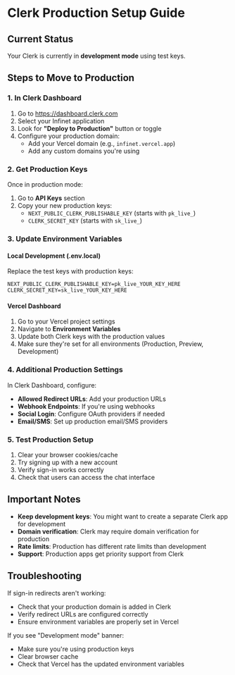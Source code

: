 # Clerk Production Setup Guide

## Current Status
Your Clerk is currently in **development mode** using test keys.

## Steps to Move to Production

### 1. In Clerk Dashboard

1. Go to https://dashboard.clerk.com
2. Select your Infinet application
3. Look for **"Deploy to Production"** button or toggle
4. Configure your production domain:
   - Add your Vercel domain (e.g., `infinet.vercel.app`)
   - Add any custom domains you're using

### 2. Get Production Keys

Once in production mode:
1. Go to **API Keys** section
2. Copy your new production keys:
   - `NEXT_PUBLIC_CLERK_PUBLISHABLE_KEY` (starts with `pk_live_`)
   - `CLERK_SECRET_KEY` (starts with `sk_live_`)

### 3. Update Environment Variables

#### Local Development (.env.local)
Replace the test keys with production keys:
```
NEXT_PUBLIC_CLERK_PUBLISHABLE_KEY=pk_live_YOUR_KEY_HERE
CLERK_SECRET_KEY=sk_live_YOUR_KEY_HERE
```

#### Vercel Dashboard
1. Go to your Vercel project settings
2. Navigate to **Environment Variables**
3. Update both Clerk keys with the production values
4. Make sure they're set for all environments (Production, Preview, Development)

### 4. Additional Production Settings

In Clerk Dashboard, configure:
- **Allowed Redirect URLs**: Add your production URLs
- **Webhook Endpoints**: If you're using webhooks
- **Social Login**: Configure OAuth providers if needed
- **Email/SMS**: Set up production email/SMS providers

### 5. Test Production Setup

1. Clear your browser cookies/cache
2. Try signing up with a new account
3. Verify sign-in works correctly
4. Check that users can access the chat interface

## Important Notes

- **Keep development keys**: You might want to create a separate Clerk app for development
- **Domain verification**: Clerk may require domain verification for production
- **Rate limits**: Production has different rate limits than development
- **Support**: Production apps get priority support from Clerk

## Troubleshooting

If sign-in redirects aren't working:
- Check that your production domain is added in Clerk
- Verify redirect URLs are configured correctly
- Ensure environment variables are properly set in Vercel

If you see "Development mode" banner:
- Make sure you're using production keys
- Clear browser cache
- Check that Vercel has the updated environment variables